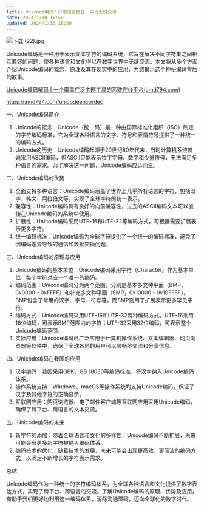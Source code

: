 ```yaml
---
title: Unicode编码：打破语言壁垒，实现无缝交流
date: 2024/1/30 16:50
updated: 2024/1/30 16:50
---
```



![下载 (22).jpg](https://p9-juejin.byteimg.com/tos-cn-i-k3u1fbpfcp/652f71ee22c04f6b8ada226bb58eca20~tplv-k3u1fbpfcp-jj-mark:0:0:0:0:q75.image#?w=1024&h=768&s=163997&e=jpg&b=d9cdb7)

Unicode编码是一种用于表示文本字符的编码系统，它旨在解决不同字符集之间相互兼容的问题，使各种语言和文化得以在数字世界中无缝交流。本文将从多个方面介绍Unicode编码的概念、原理及其在现实中的应用，为您揭示这个神秘编码背后的故事。

[Unicode编码解码 | 一个覆盖广泛主题工具的高效在线平台(amd794.com)](https://amd794.com/unicodeencordec)

https://amd794.com/unicodeencordec

一、Unicode编码简介

1. Unicode的概念：Unicode（统一码）是一种由国际标准化组织（ISO）制定的字符编码标准，它为全球各种语言的文字、符号和表情符号提供了一种统一的编码方式。
2. Unicode的历史：Unicode编码起源于20世纪80年代末，当时计算机系统普遍采用ASCII编码，但ASCII只能表示拉丁字母、数字和少量符号，无法满足多种语言的需求。为了解决这一问题，Unicode编码应运而生。

二、Unicode编码的优势

1. 全面支持多种语言：Unicode编码涵盖了世界上几乎所有语言的字符，包括汉字、韩文、阿拉伯文等，实现了全球字符的统一表示。
2. 兼容性：Unicode编码具有良好的向前兼容性，过去的ASCII编码文本可以直接在Unicode编码的系统中使用。
3. 扩展性：Unicode编码采用UTF-16和UTF-32等编码方式，可根据需要扩展表示更多字符。
4. 统一编码标准：Unicode编码为全球字符提供了一个统一的编码标准，避免了因编码差异导致的通信和数据交换问题。

三、Unicode编码的原理与应用

1. Unicode编码的基本单位：Unicode编码采用字符（Character）作为基本单位，每个字符对应一个唯一的编码。
2. 编码范围：Unicode编码分为两个范围，分别是基本多文种平面（BMP，0x0000 - 0xFFFF）和补充多文种平面（SMP，0x10000 - 0x10FFFF）。BMP包含了常用的汉字、字母、符号等，而SMP则用于扩展表示更多罕见字符。
3. 编码方式：Unicode编码采用UTF-16和UTF-32两种编码方式。UTF-16采用16位编码，可表示BMP范围内的字符；UTF-32采用32位编码，可表示整个Unicode编码范围。
4. 实际应用：Unicode编码已广泛应用于计算机操作系统、文本编辑器、网页浏览器等软件中，确保了全球各地的用户可以顺畅地交流和分享信息。

四、Unicode编码在我国的应用

1. 汉字编码：我国采用GBK、GB 18030等编码标准，将汉字纳入Unicode编码体系。
2. 操作系统支持：Windows、macOS等操作系统均支持Unicode编码，保证了汉字及其他字符的正确显示。
3. 互联网应用：网页浏览器、电子邮件客户端等互联网应用采用Unicode编码，确保了跨平台、跨语言的文本交流。

五、Unicode编码的未来

1. 新字符的添加：随着全球语言和文化的多样性，Unicode编码不断扩展，未来可能会有更多新字符被纳入编码体系。
2. 编码技术的优化：随着技术的发展，未来可能会出现更高效、更简洁的编码方式，以满足不断增长的字符表示需求。

总结

Unicode编码作为一种统一的字符编码体系，为全球各种语言和文化提供了数字表达方式，实现了跨平台、跨语言的交流。了解Unicode编码的原理、优势及应用，有助于我们更好地利用这一编码体系，消除沟通障碍，迈向全球化的数字时代。
